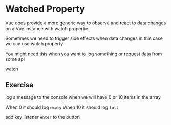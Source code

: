 # Watched Property

Vue does provide a more generic way to observe and react to data changes on a Vue instance with watch propertie.

Sometimes we need to trigger side effects when data changes in this case we can use watch property

You might need this when you want to log something or request data from some api

[watch](https://vuejs.org/v2/api/#watch)

## Exercise

log a message to the console when we will have 0 or 10 items in the array

When 0 it should log `empty`
When 10 it should log `full`

add key listener `enter` to the button
